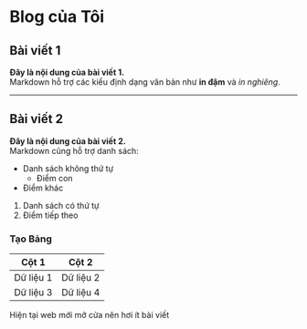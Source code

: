 # Blog của Tôi

## Bài viết 1

**Đây là nội dung của bài viết 1.**  
Markdown hỗ trợ các kiểu định dạng văn bản như **in đậm** và *in nghiêng*.

---

## Bài viết 2

**Đây là nội dung của bài viết 2.**  
Markdown cũng hỗ trợ danh sách:

- Danh sách không thứ tự
  - Điểm con
- Điểm khác

1. Danh sách có thứ tự
2. Điểm tiếp theo

### Tạo Bảng

| Cột 1 | Cột 2 |
|-------|-------|
| Dữ liệu 1 | Dữ liệu 2 |
| Dữ liệu 3 | Dữ liệu 4 |
Hiện tại web mới mở cửa nên hơi ít bài viết

